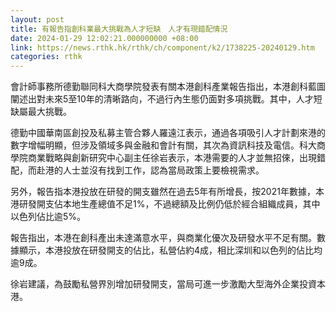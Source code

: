 ```yaml
---
layout: post
title: 有報告指創科業最大挑戰為人才短缺　人才有現錯配情況
date: 2024-01-29 12:02:21.000000000 +08:00
link: https://news.rthk.hk/rthk/ch/component/k2/1738225-20240129.htm
categories: rthk
---
```


會計師事務所德勤聯同科大商學院發表有關本港創科產業報告指出，本港創科藍圖闡述出對未來5至10年的清晰路向，不過行內生態仍面對多項挑戰。其中，人才短缺屬最大挑戰。

德勤中國華南區創投及私募主管合夥人羅遠江表示，通過各項吸引人才計劃來港的數字增幅明顯，但涉及領域多與金融和會計有關，其次為資訊科技及電信。科大商學院商業戰略與創新研究中心副主任徐岩表示，本港需要的人才並無招倈，出現錯配，而赴港的人士並沒有找到工作，認為當局政策上要檢視需求。

另外，報告指本港投放在研發的開支雖然在過去5年有所增長，按2021年數據，本港研發開支佔本地生產總值不足1%，不過總額及比例仍低於經合組織成員，其中以色列佔比逾5%。

報告指出，本港在創科產出未達滿意水平，與商業化優次及研發水平不足有關。數據顯示，本港投放在研發開支的佔比，私營佔約4成，相比深圳和以色列的佔比均逾9成。

徐岩建議，為鼓勵私營界別增加研發開支，當局可進一步激勵大型海外企業投資本港。
